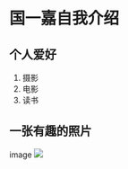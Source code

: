 # 国一嘉自我介绍

## 个人爱好

1. 摄影
2. 电影
3. 读书

## 一张有趣的照片

image ![](C:\Users\86183\Pictures\2020马杯-长绳\DSC00249.jpg)